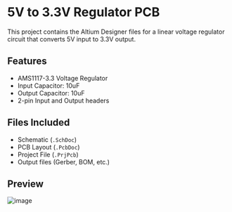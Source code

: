# 5V to 3.3V Regulator PCB

This project contains the Altium Designer files for a linear voltage regulator circuit that converts 5V input to 3.3V output.

## Features
- AMS1117-3.3 Voltage Regulator
- Input Capacitor: 10uF
- Output Capacitor: 10uF
- 2-pin Input and Output headers

## Files Included
- Schematic (`.SchDoc`)
- PCB Layout (`.PcbDoc`)
- Project File (`.PrjPcb`)
- Output files (Gerber, BOM, etc.)

## Preview
![image](https://github.com/user-attachments/assets/072e13e6-64d9-4113-8d20-6e38796bfb57)
